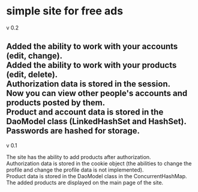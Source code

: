 # simple site for free ads

v 0.2

Added the ability to work with your accounts (edit, change).  
Added the ability to work with your products (edit, delete).  
Authorization data is stored in the session.  
Now you can view other people's accounts and products posted by them.  
Product and account data is stored in the DaoModel class (LinkedHashSet and HashSet).  
Passwords are hashed for storage.  
------------------------------------------------------------------------------------------------------------------------------------------
v 0.1

The site has the ability to add products after authorization.  
Authorization data is stored in the cookie object (the abilities to change the profile and change the profile data is not implemented).  
Product data is stored in the DaoModel class in the ConcurrentHashMap.  
The added products are displayed on the main page of the site.  
